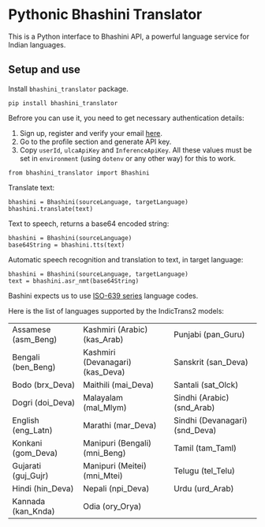 # Pythonic Bhashini Translator

This is a Python interface to Bhashini API, a powerful language service for Indian languages.

## Setup and use

Install `bhashini_translator` package.

```
pip install bhashini_translator
```

Befrore you can use it, you need to get necessary authentication details:

1. Sign up, register and verify your email [here](https://bhashini.gov.in/ulca/user/register).
2. Go to the profile section and generate API key.
3. Copy `userId`, `ulcaApiKey` and `InferenceApiKey`. All these values must be set in `environment` (using `dotenv` or any other way) for this to work.



```
from bhashini_translator import Bhashini

```

Translate text:

```
bhashini = Bhashini(sourceLanguage, targetLanguage)
bhashini.translate(text)
```

Text to speech, returns a base64 encoded string:

```
bhashini = Bhashini(sourceLanguage)
base64String = bhashini.tts(text)
```

Automatic speech recognition and translation to text, in target language:

```
bhashini = Bhashini(sourceLanguage, targetLanguage)
text = bhashini.asr_nmt(base64String)
```

Bashini expects us to use [ISO-639 series](https://www.loc.gov/standards/iso639-2/php/code_list.php) language codes.

Here is the list of languages supported by the IndicTrans2 models:

<table>
<tbody>
  <tr>
    <td>Assamese (asm_Beng)</td>
    <td>Kashmiri (Arabic) (kas_Arab)</td>
    <td>Punjabi (pan_Guru)</td>
  </tr>
  <tr>
    <td>Bengali (ben_Beng)</td>
    <td>Kashmiri (Devanagari) (kas_Deva)</td>
    <td>Sanskrit (san_Deva)</td>
  </tr>
  <tr>
    <td>Bodo (brx_Deva)</td>
    <td>Maithili (mai_Deva)</td>
    <td>Santali (sat_Olck)</td>
  </tr>
  <tr>
    <td>Dogri (doi_Deva)</td>
    <td>Malayalam (mal_Mlym)</td>
    <td>Sindhi (Arabic) (snd_Arab)</td>
  </tr>
  <tr>
    <td>English (eng_Latn)</td>
    <td>Marathi (mar_Deva)</td>
    <td>Sindhi (Devanagari) (snd_Deva)</td>
  </tr>
  <tr>
    <td>Konkani (gom_Deva)</td>
    <td>Manipuri (Bengali) (mni_Beng)</td>
    <td>Tamil (tam_Taml)</td>
  </tr>
  <tr>
    <td>Gujarati (guj_Gujr)</td>
    <td>Manipuri (Meitei) (mni_Mtei)</td>
    <td>Telugu (tel_Telu)</td>
  </tr>
  <tr>
    <td>Hindi (hin_Deva)</td>
    <td>Nepali (npi_Deva)</td>
    <td>Urdu (urd_Arab)</td>
  </tr>
  <tr>
    <td>Kannada (kan_Knda)</td>
    <td>Odia (ory_Orya)</td>
    <td></td>
  </tr>
</tbody>
</table>

